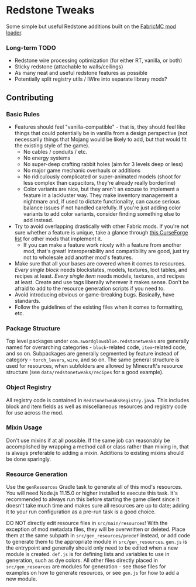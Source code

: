 # Redstone Tweaks
Some simple but useful Redstone additions built on the [FabricMC mod loader](https://github.com/fabricmc).

### Long-term TODO
- Redstone wire processing optimization (for either RT, vanilla, or both)
- Sticky redstone (attachable to walls/ceilings)
- As many neat and useful redstone features as possible
- Potentially split registry utils / IWire into separate library mods?

## Contributing

### Basic Rules
- Features should feel "vanilla-compatible" - that is, they should feel like
things that could potentially be in vanilla from a design perspective (not
necessarily things that Mojang would be likely to add, but that would fit the
existing style of the game).
    - No cables / conduits / etc.
    - No energy systems
    - No super-deep crafting rabbit holes (aim for 3 levels deep or less)
    - No major game mechanic overhauls or additions
    - No ridiculously complicated or super-animated models (shoot for less
    complex than capacitors, they're already really borderline)
    - Color variants are nice, but they aren't an excuse to implement a
    feature in a lackluster way. They make inventory management a nightmare
    and, if used to dictate functionality, can cause serious balance issues 
    if not handled carefully. If you're just adding color variants to add 
    color variants, consider finding something else to add instead.
- Try to avoid overlapping drastically with other Fabric mods. If you're not
sure whether a feature is unique, take a glance through [this CurseForge list](https://minecraft.curseforge.com/mc-mods/redstone?filter-game-version=1738749986%3A64806)
for other mods that implement it.
    - If you can make a feature work nicely with a feature from another mod,
    that's great! Interoperability and compatibility are good, just try not
    to wholesale add another mod's features.
- Make sure that all your bases are covered when it comes to resources. *Every
single block* needs blockstates, models, textures, loot tables, and recipes at
least. *Every single item* needs models, textures, and recipes at least. Create
and use tags liberally wherever it makes sense. Don't be afraid to add to the
resource generation scripts if you need to.
- Avoid introducing obvious or game-breaking bugs. Basically, have standards.
- Follow the guidelines of the existing files when it comes to formatting, etc.

### Package Structure
Top level packages under `com.swordglowsblue.redstonetweaks` are generally
named for overarching categories - `block`-related code, `item`-related code,
and so on. Subpackages are generally segmented by feature instead of category - 
`torch_levers`, `wire`, and so on. The same general structure is used for
resources, when subfolders are allowed by Minecraft's resource structure (see
`data/redstonetweaks/recipes` for a good example).

### Object Registry
All registry code is contained in `RedstoneTweaksRegistry.java`. This
includes block and item fields as well as miscellaneous resources and
registry code for use across the mod.

### Mixin Usage
Don't use mixins if at all possible. If the same job can reasonably be 
accomplished by wrapping a method call or class rather than mixing in, that 
is always preferable to adding a mixin. Additions to existing mixins should
be done sparingly.

### Resource Generation
Use the `genResources` Gradle task to generate all of this mod's resources. 
You will need Node.js 11.15.0 or higher installed to execute this task. It's
recommended to always run this before starting the game client since it doesn't
take much time and makes sure all resources are up to date; adding it to your
run configuration as a pre-run task is a good choice.

DO NOT directly edit resource files in `src/main/resources`! With the exception
of mod metadata files, they will be overwritten or deleted. Place them at the 
same subpath in  `src/gen_resources/predef` instead, or add code to generate 
them to the appropriate module in `src/gen_resources`. `gen.js` is the entrypoint 
and generally should only need to be edited when a new module is created. `def.js`
is for defining lists and variables to use in generation, such as dye colors.
All other files directly placed in `src/gen_resources` are modules for
generation - see those files for examples on how to generate resources, or
see `gen.js` for how to add a new module. 
